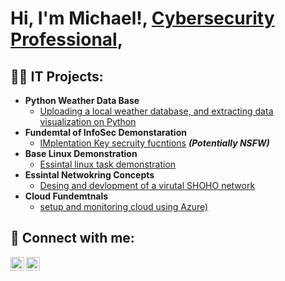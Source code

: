 <h1>Hi, I'm Michael!,<b></b> <a href="https://www.linkedin.com/in/michael-radel/">Cybersecurity Professional</a>, </h1></b>
<h2>👨‍💻 IT Projects:</h2>

- <b>Python Weather Data Base</b>
  - [Uploading a local weather database, and extracting data visualization on Python](https://github.com/joshmadakor1/Algorithms-Practice)
- <b>Fundemtal of InfoSec Demonstaration</b>
  - [IMplentation Key secruity fucntions](https://github.com/joshmadakor1/4chan-Image-Analysis-Middleware-C964) <b><i>(Potentially NSFW)</b></i>
- <b>Base Linux Demonstration</b>
  - [Essintal linux task demonstration](https://github.com/joshmadakor1/Sentinel-Lab)
- <b>Essintal Netwokring Concepts</b>
  - [Desing and devlopment of a virutal SHOHO network](https://github.com/joshmadakor1/EncrypterPOC)
- <b>Cloud Fundemtnals</b>
  - [setup and monitoring cloud using Azure)](https://github.com/joshmadakor1/Package-Delivery-Pathfinding-Algorithm)

<h2> 🤳 Connect with me:</h2>

[<img align="left" alt="MichaelRadel | LinkedIn" width="22px" src="https://cdn.jsdelivr.net/npm/simple-icons@v3/icons/linkedin.svg" />][linkedin]
[<img align="left" alt="MichaelRadel | Instagram" width="22px" src="https://cdn.jsdelivr.net/npm/simple-icons@v3/icons/instagram.svg" />][instagram]

[instagram]: https://www.instagram.com/radel24/
[linkedin]: https://linkedin.com/in/michael-radel

<!--
- 🔭 I’m currently working on ...
- 🌱 I’m currently learning ...
- 👯 I’m looking to collaborate on ...
- 🤔 I’m looking for help with ...
- 💬 Ask me about ...
- 📫 How to reach me: ...
- 😄 Pronouns: ...
- ⚡ Fun fact: ...
-->
